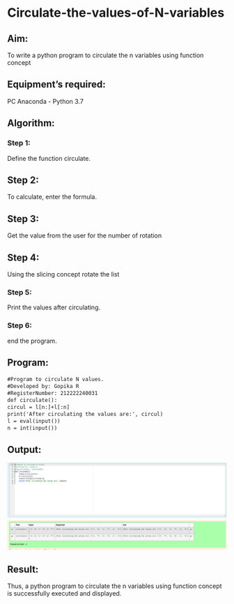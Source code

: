 # Circulate-the-values-of-N-variables
## Aim:
To write a python program to circulate the n variables using function concept
## Equipment’s required:
PC
Anaconda - Python 3.7
## Algorithm: 
### Step 1: 
Define the function circulate.
## Step 2:
To calculate, enter the formula.
## Step 3:
Get the value from the user for the number of rotation
## Step 4:
Using the slicing concept rotate the list
### Step 5: 
Print the values after circulating.
### Step 6: 
end the program.
## Program:
```
#Program to circulate N values.
#Developed by: Gopika R
#RegisterNumber: 212222240031
def circulate():
circul = l[n:]+l[:n]
print('After circulating the values are:', circul)
l = eval(input())
n = int(input())

```

## Output:
![OUTPUT](circulate.png)

## Result:
Thus, a python program to circulate the n variables using function concept is successfully executed and displayed.
